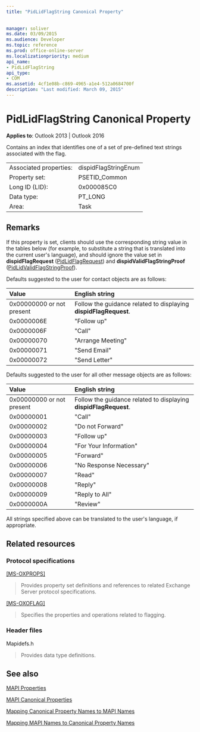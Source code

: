 ```yaml
---
title: "PidLidFlagString Canonical Property"
 
 
manager: soliver
ms.date: 03/09/2015
ms.audience: Developer
ms.topic: reference
ms.prod: office-online-server
ms.localizationpriority: medium
api_name:
- PidLidFlagString
api_type:
- COM
ms.assetid: 4cf1e08b-c869-4965-a1e4-512a0684700f
description: "Last modified: March 09, 2015"
---
```


# PidLidFlagString Canonical Property

  
  
**Applies to**: Outlook 2013 | Outlook 2016 
  
Contains an index that identifies one of a set of pre-defined text strings associated with the flag.
  
|||
|:-----|:-----|
|Associated properties:  <br/> |dispidFlagStringEnum  <br/> |
|Property set:  <br/> |PSETID_Common  <br/> |
|Long ID (LID):  <br/> |0x000085C0  <br/> |
|Data type:  <br/> |PT_LONG  <br/> |
|Area:  <br/> |Task  <br/> |
   
## Remarks

If this property is set, clients should use the corresponding string value in the tables below (for example, to substitute a string that is translated into the current user's language), and should ignore the value set in **dispidFlagRequest** ([PidLidFlagRequest](pidlidflagrequest-canonical-property.md)) and **dispidValidFlagStringProof** ([PidLidValidFlagStringProof](pidlidvalidflagstringproof-canonical-property.md)). 
  
Defaults suggested to the user for contact objects are as follows:
  
|**Value**|**English string**|
|:-----|:-----|
|0x00000000 or not present  <br/> | Follow the guidance related to displaying **dispidFlagRequest**.  <br/> |
|0x0000006E  <br/> |"Follow up"  <br/> |
|0x0000006F  <br/> |"Call"  <br/> |
|0x00000070  <br/> |"Arrange Meeting"  <br/> |
|0x00000071  <br/> |"Send Email"  <br/> |
|0x00000072  <br/> |"Send Letter"  <br/> |
   
Defaults suggested to the user for all other message objects are as follows:
  
|**Value**|**English string**|
|:-----|:-----|
|0x00000000 or not present  <br/> | Follow the guidance related to displaying **dispidFlagRequest**.  <br/> |
|0x00000001  <br/> |"Call"  <br/> |
|0x00000002  <br/> |"Do not Forward"  <br/> |
|0x00000003  <br/> |"Follow up"  <br/> |
|0x00000004  <br/> |"For Your Information"  <br/> |
|0x00000005  <br/> |"Forward"  <br/> |
|0x00000006  <br/> |"No Response Necessary"  <br/> |
|0x00000007  <br/> |"Read"  <br/> |
|0x00000008  <br/> |"Reply"  <br/> |
|0x00000009  <br/> |"Reply to All"  <br/> |
|0x0000000A  <br/> |"Review"  <br/> |
   
All strings specified above can be translated to the user's language, if appropriate.
  
## Related resources

### Protocol specifications

[[MS-OXPROPS]](https://msdn.microsoft.com/library/f6ab1613-aefe-447d-a49c-18217230b148%28Office.15%29.aspx)
  
> Provides property set definitions and references to related Exchange Server protocol specifications.
    
[[MS-OXOFLAG]](https://msdn.microsoft.com/library/f1e50be4-ed30-4c2a-b5cb-8ff3aaaf9b91%28Office.15%29.aspx)
  
> Specifies the properties and operations related to flagging.
    
### Header files

Mapidefs.h
  
> Provides data type definitions.
    
## See also



[MAPI Properties](mapi-properties.md)
  
[MAPI Canonical Properties](mapi-canonical-properties.md)
  
[Mapping Canonical Property Names to MAPI Names](mapping-canonical-property-names-to-mapi-names.md)
  
[Mapping MAPI Names to Canonical Property Names](mapping-mapi-names-to-canonical-property-names.md)

